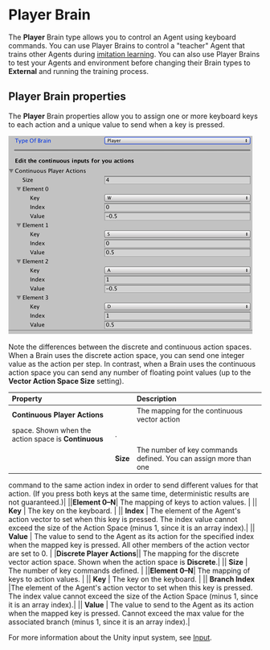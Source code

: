 # Player Brain

The **Player** Brain type allows you to control an Agent using keyboard
commands. You can use Player Brains to control a "teacher" Agent that trains
other Agents during [imitation learning](Training-Imitation-Learning.md). You
can also use Player Brains to test your Agents and environment before changing
their Brain types to **External** and running the training process.

## Player Brain properties

The **Player** Brain properties allow you to assign one or more keyboard keys to
each action and a unique value to send when a key is pressed.

![Player Brain Inspector](images/player_brain.png)

Note the differences between the discrete and continuous action spaces. When a
Brain uses the discrete action space, you can send one integer value as the
action per step. In contrast, when a Brain uses the continuous action space you
can send any number of floating point values (up to the **Vector Action Space
Size** setting).

| **Property** |    | **Description** |
| :--                  |:-- | :--                       |
|**Continuous Player Actions**|| The mapping for the continuous vector action
  space. Shown when the action space is **Continuous**|.
|| **Size** | The number of key commands defined. You can assign more than one
  command to the same action index in order to send different values for that
  action. (If you press both keys at the same time, deterministic results are not guaranteed.)|
||**Element 0–N**| The mapping of keys to action values. |
|| **Key** | The key on the keyboard. |
|| **Index** | The element of the Agent's action vector to set when this key is
  pressed. The index value cannot exceed the size of the Action Space (minus 1,
  since it is an array index).|
|| **Value** | The value to send to the Agent as its action for the specified
  index when the mapped key is pressed. All other members of the action vector
  are set to 0. |
|**Discrete Player Actions**|| The mapping for the discrete vector action space.
  Shown when the action space is **Discrete**.|
|| **Size** | The number of key commands defined. |
||**Element 0–N**| The mapping of keys to action values. |
|| **Key** | The key on the keyboard. |
|| **Branch Index** |The element of the Agent's action vector to set when this
  key is pressed. The index value cannot exceed the size of the Action Space
  (minus 1, since it is an array index).|
|| **Value** | The value to send to the Agent as its action when the mapped key
  is pressed. Cannot exceed the max value for the associated branch (minus 1,
  since it is an array index).|

For more information about the Unity input system, see
[Input](https://docs.unity3d.com/ScriptReference/Input.html).

